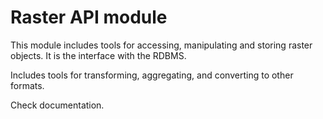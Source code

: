 # Raster API module
This module includes tools for accessing, manipulating and storing raster objects.
It is the interface with the RDBMS. 

Includes tools for transforming, aggregating, and converting to other formats.

Check documentation.

